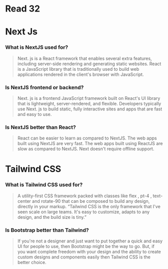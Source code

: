 # Read 32

# Next Js

### What is NextJS used for?
>Next. js is a React framework that enables several extra features, including server-side rendering and generating static websites. React is a JavaScript library that is traditionally used to build web applications rendered in the client's browser with JavaScript. 

### Is NextJS frontend or backend?
> Next. js is a frontend JavaScript framework built on React's UI library that is lightweight, server-rendered, and flexible. Developers typically use Next. js to build static, fully interactive sites and apps that are fast and easy to use.

### Is NextJS better than React?
> React can be easier to learn as compared to NextJS. The web apps built using NextJS are very fast. The web apps built using ReactJS are slow as compared to NextJS. Next doesn't require offline support.

# Tailwind CSS
### What is Tailwind CSS used for?
>A utility-first CSS framework packed with classes like flex , pt-4 , text-center and rotate-90 that can be composed to build any design, directly in your markup. “Tailwind CSS is the only framework that I've seen scale on large teams. It's easy to customize, adapts to any design, and the build size is tiny.”

### Is Bootstrap better than Tailwind?
> If you're not a designer and just want to put together a quick and easy UI for people to use, then Bootstrap might be the way to go. But, if you want complete freedom with your design and the ability to create custom designs and components easily then Tailwind CSS is the better choice.